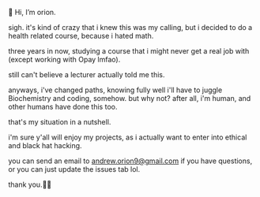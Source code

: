  👋 Hi, I’m orion. 

sigh. it's kind of crazy that i knew this was my calling, but i decided to do a health related course, because i hated math.

three years in now, studying a course that i might never get a real job with (except working with Opay lmfao). 

still can't believe a lecturer actually told me this.

anyways, i've changed paths, knowing fully well i'll have to juggle Biochemistry and coding, somehow. but why not? after all, i'm human, and other humans have done this too.

that's my situation in a nutshell. 

i'm sure y'all will enjoy my projects, as i actually want to enter into ethical and black hat hacking. 

you can send an email to 
andrew.orion9@gmail.com if you have questions, or you can just update the issues tab lol.

thank you.🫵🏾

<!--
Orion1125/Orion1125 is a ✨ special ✨ repository because its `README.md` (this file) appears on your GitHub profile.
You can click the Preview link to take a look at your changes.
--->
